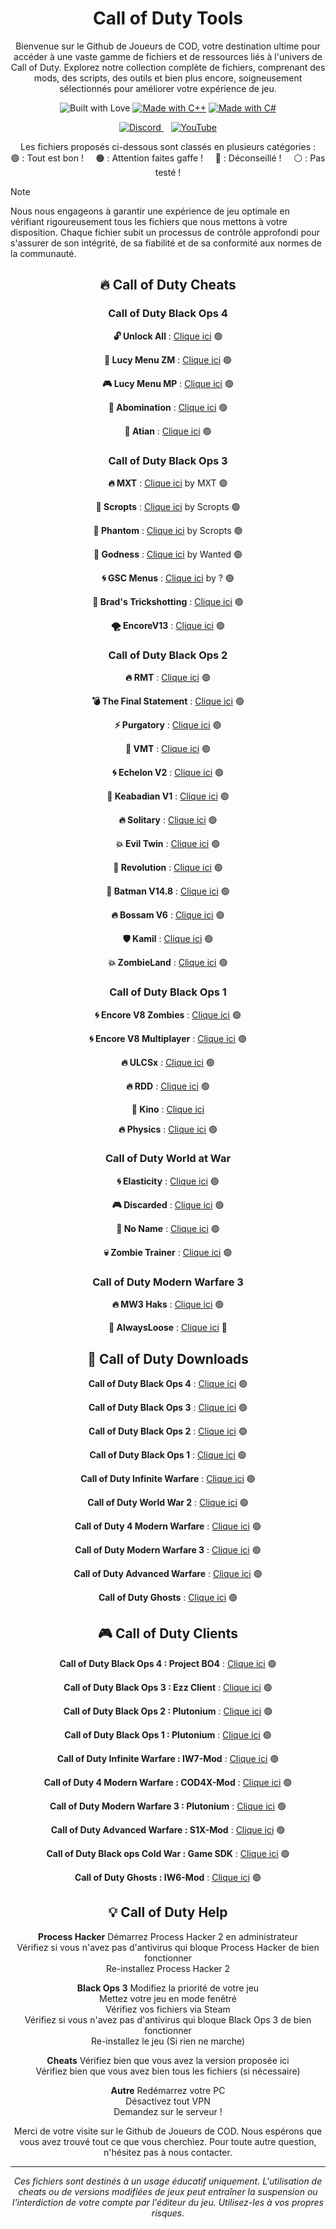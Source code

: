 <h1 align="center">Call of Duty Tools</h1>

<p align="center">Bienvenue sur le Github de Joueurs de COD, votre destination ultime pour accéder à une vaste gamme de fichiers et de ressources liés à l'univers de Call of Duty. Explorez notre collection complète de fichiers, comprenant des mods, des scripts, des outils et bien plus encore, soigneusement sélectionnés pour améliorer votre expérience de jeu. </p>

<p align='center'>
  <img src="https://forthebadge.com/images/badges/built-with-love.svg" alt="Built with Love">
  <a href="https://forthebadge.com"><img src="https://forthebadge.com/images/badges/made-with-c-plus-plus.svg" alt="Made with C++"></a>
  <a href="https://forthebadge.com"><img src="https://forthebadge.com/images/badges/made-with-c-sharp.svg" alt="Made with C#"></a>
</p>

<p align='center'>
  <a href="https://discord.gg/cod-fr">
    <img src="https://img.shields.io/badge/Discord-5865F2?style=for-the-badge&logo=discord&logoColor=white" alt="Discord">
  </a>&nbsp;&nbsp;
  <a href="https://www.youtube.com/@OmegaSurCOD">
    <img src="https://img.shields.io/badge/YouTube-FF0000?style=for-the-badge&logo=youtube&logoColor=white" alt="YouTube">
  </a>
</p>

<p align="center">
Les fichiers proposés ci-dessous sont classés en plusieurs catégories : <br>
🟢 : Tout est bon ! &nbsp;&nbsp;&nbsp; 🟠 : Attention faites gaffe ! &nbsp;&nbsp;&nbsp; 🔴 : Déconseillé ! &nbsp;&nbsp;&nbsp; ⚪ : Pas testé !
</p>

> [!NOTE] 
> Nous nous engageons à garantir une expérience de jeu optimale en vérifiant rigoureusement tous les fichiers que nous mettons à votre disposition. Chaque fichier subit un processus de contrôle approfondi pour s'assurer de son intégrité, de sa fiabilité et de sa conformité aux normes de la communauté.

<div align="center">

## 🔥 **Call of Duty Cheats**

### **Call of Duty Black Ops 4**

**🔓 Unlock All** : [Clique ici](https://mega.nz/file/UasjBQJZ#3MT20fpnCZh3D73zBIh6yIX2yNT6Bh3SydtkG62DZMY) 🟢

**👾 Lucy Menu ZM** : [Clique ici](https://github.com/TheUnknownCod3r/BO4-Lucy-Menu) 🟢

**🎮 Lucy Menu MP** : [Clique ici](https://github.com/TheUnknownCod3r/BO4-Lucy-MP-Base) 🟢

**👹 Abomination** : [Clique ici](https://github.com/SirCryptic/Abomination-Unofficial) 🟢

**🌟 Atian** : [Clique ici](https://github.com/ate47/t8-atian-menu) 🟢

### **Call of Duty Black Ops 3**

**🔥 MXT** : [Clique ici](https://www.mediafire.com/file/zq2w719xpfjpk05/MXT+1.1.2.zip/file) by MXT 🟢

**🎯 Scropts** : [Clique ici](https://mega.nz/file/oaUmDRLb#lLC9fxgjiFBL09wjCOBr7B13OaoKrwLXXo3GzEr5UuU) by Scropts 🟢

**👻 Phantom** : [Clique ici](https://mega.nz/file/tWVkhRia#JehoVcYGJkFXhKOSiu0pSQTLBUaB3wIHuWPIwbzhP7I) by Scropts 🟢

**💪 Godness** : [Clique ici](https://pastebin.com/iUVPmvRx) by Wanted 🟢

**🌀 GSC Menus** : [Clique ici](https://www.mediafire.com/file/cgy6n21tlyy7bfm/GSC+injector.zip/file) by ? 🟢

**🎯 Brad's Trickshotting** : [Clique ici](https://steamcommunity.com/sharedfiles/filedetails/?id=2079910029&searchtext=Mod+Menu) 🟢

**🌪️ EncoreV13** : [Clique ici](https://steamcommunity.com/sharedfiles/filedetails/?id=794367203&searchtext=Mod+Menu) 🟢

### **Call of Duty Black Ops 2**

**🔥 RMT** : [Clique ici](https://www.mediafire.com/file/ow37neconkyelr1/rmt_zombies_menu_v2.6_mod_menu-compiled.gsc/file) 🟢

**💣 The Final Statement** : [Clique ici](https://www.mediafire.com/file/077hcbargt7pcq0/The_Final_Statement_0.5.rar/file) 🟢

**⚡ Purgatory** : [Clique ici](https://www.mediafire.com/file/dkmclt7y8fwm9k7/the_purgatory_mod_menu-compiled.gsc/file) 🟢

**🔫 VMT** : [Clique ici](https://www.mediafire.com/file/46f0gswvus88jpu/vmt_mod_menu-compiled.gsc/file) 🟢

**🌀 Echelon V2** : [Clique ici](https://www.mediafire.com/file/54t2l2h70f91emb/echelon_v2_mod_menu-compiled.gsc/file) 🟢

**🌈 Keabadian V1** : [Clique ici](https://www.mediafire.com/file/tuk22bp83ozkevw/Keabadian_v2.0.zip/file) 🟢

**🔥 Solitary** : [Clique ici](https://www.mediafire.com/file/idvp40jtwyme4wq/solitary_mod_menu-compiled.gsc/file) 🟢

**💥 Evil Twin** : [Clique ici](https://www.mediafire.com/folder/powrexwrzut47/Evil+Twin+(V1)) 🟢

**👑 Revolution** : [Clique ici](https://www.mediafire.com/file/tvi6d23i0d6qc4n/Revolution_by_FBModderFresh.gscr/file) 🟢

**🦇 Batman V14.8** : [Clique ici](https://www.mediafire.com/file/1prbd797z7p7d2k/BatMan+V14.8.rar) 🟢

**🔥 Bossam V6** : [Clique ici](https://mega.nz/file/IkUkhK6L#4mFGX4J-cplFaGVuP2awBkyIapdy2vrrYApDrywXJPg) 🟢

**🛡️ Kamil** : [Clique ici](https://www.mediafire.com/file/0u25ej82jlzh79c/MhayzzKV8.gscr/file) 🟢

**💥 ZombieLand** : [Clique ici](https://www.mediafire.com/file/b1d64efos696sgl/Zombieland+By+GhostPants.zip) 🟢

### **Call of Duty Black Ops 1**

**🌀 Encore V8 Zombies** : [Clique ici](https://www.mediafire.com/file/z2l7dtufsyg2ejv/EncoreV8+Zombies.rar/file) 🟢

**🌀 Encore V8 Multiplayer** : [Clique ici](https://www.mediafire.com/file/ufaqzg46s3b6zji/EncoreV8+Multiplayer.rar/file) 🟢

**🔥 ULCSx** : [Clique ici](https://cdn.discordapp.com/attachments/1225115364866658516/1225378700975931432/mp_iMCSxs_Mod_Menu.rar?ex=6620e9d8&is=660e74d8&hm=f7158ef6a2086db3413de6210843336968654954e3d9145e0c326527fbcd147e&) 🟢

**🔥 RDD** : [Clique ici](https://github.com/roachnacs/redemption-bo1-gsc) 🟢

**👑 Kino** : [Clique ici](https://cdn.discordapp.com/attachments/1225115364866658516/1226089789166719006/Release_KinoV1.2.zip?ex=66238019&is=66110b19&hm=ef4cb9a88fcde4d64e2c6d7ab1db945d7d97453806/Relase_KinoV1.2.zip?ex=66238019&is=66110b19&hm=ef4cb9a88fcde4d64e2c6d7ab1db945d7d97453847a24af3d21a99accbde99cb&)

**🔥 Physics** : [Clique ici](https://mega.nz/file/vdsAnQgA#LcQE-KsRFHbCYZQWwXzthG8N3cZNijYyYZRdLDQKLPo) 🟢

### **Call of Duty World at War**

**🌀 Elasticity** : [Clique ici](https://www.mediafire.com/file/h0jrwmsiqt79jzs/Elasticity.zip/file) 🟢

**🎮 Discarded** : [Clique ici](https://www.mediafire.com/file/9nd4586xx0fhehv/Discarded%20V3%20-%20T4%20Mod%20Menu.7z/file) 🟢

**🚫 No Name** : [Clique ici](https://mega.nz/file/cfEEHIKI#dAy9mMWGiMCryE77vy4K075s01Tb0EFKjBxk_m7u2c4) 🟢

**💀 Zombie Trainer** : [Clique ici](https://mega.nz/file/kDFxVL4J#gtJIAZrg8DYPMJ8RY0c4ih78H4nb-154-ch1Go6ozSo) 🟢

### **Call of Duty Modern Warfare 3**

**🔥 MW3 Haks** : [Clique ici](https://mega.nz/file/5X12zIIK#bcUsqJnKaAheigHCo_k7ezWeGZehZ8kfDBy7l1I5R6o) 🟢

**🚫 AlwaysLoose** : [Clique ici](https://www.mediafire.com/file/4x8cc50oclusurb/Mw3_alwayslose.cc.rar/file) 🔴

## 🚀 **Call of Duty Downloads**

**Call of Duty Black Ops 4** : [Clique ici](https://mega.nz/file/VbcnTYha#5jmDU9uuMQOpz-P2_RsdL7c7FtbXIhfXPiubCWLzheM) 🟢

**Call of Duty Black Ops 3** : [Clique ici](https://mega.nz/file/dDl0xZIJ#Kcz4qQbukS5ua_SwFxug9Z5z3FfDEHCWGu2XJN_8frE) 🟢

**Call of Duty Black Ops 2** : [Clique ici](https://mega.nz/file/0GlxgBIR#RJoaHDXQIZDQ1F-crJvSkozAcYVhqeCzeVgGwSOoc_s) 🟢

**Call of Duty Black Ops 1** : [Clique ici](https://mega.nz/file/UOF0ibKT#Z4SMTDrUJKjvnovsPEZ_W9rggrLRlJrwF7KCpiCw218) 🟢

**Call of Duty Infinite Warfare** : [Clique ici](https://mega.nz/file/4PdiELjS#Cj9yGrkOPXDWnWRjeE1A66pl9u_UGIxOmWsQycjYvUo) 🟢

**Call of Duty World War 2** : [Clique ici](https://steamunlocked.net/b67926-call-of-duty-ww2-free-download/) 🟢

**Call of Duty 4 Modern Warfare** : [Clique ici](https://www.mediafire.com/file/498gner89hj16mc/COD4.zip/file) 🟢

**Call of Duty Modern Warfare 3** : [Clique ici](https://steamunlocked.net/25-call-of-duty-modern-warfare-3-free-download-2/) 🟢

**Call of Duty Advanced Warfare** : [Clique ici](https://cdn.discordapp.com/attachments/1233808548513972255/1233809762622115910/s1x_full_game.torrent?ex=662e7262&is=662d20e2&hm=907a1b20b74af3361e83be49bc3a54a39e318a7c9c27e9fc969d40235659a6b1&) 🟢

**Call of Duty Ghosts** : [Clique ici](https://cdn.discordapp.com/attachments/1233808548513972255/1233810146120175669/iw6x_full_game.torrent?ex=662e72bd&is=662d213d&hm=7151d03aa5eff273298eb7a5a6f6f30c1c49ec844b5a8636f2550e4677fd6c21&) 🟢

## 🎮 **Call of Duty Clients**

**Call of Duty Black Ops 4 : Project BO4** : [Clique ici](https://github.com/project-bo4/shield-development) 🟢

**Call of Duty Black Ops 3 : Ezz Client** : [Clique ici](https://github.com/Ezz-lol/boiii-free) 🟢

**Call of Duty Black Ops 2 : Plutonium** : [Clique ici](https://plutonium.pw) 🟢

**Call of Duty Black Ops 1 : Plutonium** : [Clique ici](https://plutonium.pw) 🟢

**Call of Duty Infinite Warfare : IW7-Mod** : [Clique ici](https://github.com/auroramod/iw7-mod) 🟢

**Call of Duty 4 Modern Warfare : COD4X-Mod** : [Clique ici](https://cod4x.ovh/t/releases/24) 🟢

**Call of Duty Modern Warfare 3 : Plutonium** : [Clique ici](https://plutonium.pw) 🟢

**Call of Duty Advanced Warfare : S1X-Mod** : [Clique ici](https://mega.nz/file/sflhEByC#uvY4sFzEEFx2MBSUDJTMZWl3Vifdr-H-v6BgqphjTBQ) 🟢

**Call of Duty Black ops Cold War : Game SDK** : [Clique ici](https://mega.nz/file/UDFm1b7Y#rYrTejV-Im2e55WFkV9dQActOzRZ4v8hqSwhcWAaJL8) 🟢

**Call of Duty Ghosts : IW6-Mod** : [Clique ici](https://mega.nz/file/UDFm1b7Y#rYrTejV-Im2e55WFkV9dQActOzRZ4v8hqSwhcWAaJL8) 🟢

## 💡 **Call of Duty Help**

**Process Hacker**
Démarrez Process Hacker 2 en administrateur <br>
Vérifiez si vous n'avez pas d'antivirus qui bloque Process Hacker de bien fonctionner <br>
Re-installez Process Hacker 2 

**Black Ops 3**
Modifiez la priorité de votre jeu <br>
Mettez votre jeu en mode fenêtré <br>
Vérifiez vos fichiers via Steam <br>
Vérifiez si vous n'avez pas d'antivirus qui bloque Black Ops 3 de bien fonctionner <br>
Re-installez le jeu (Si rien ne marche)

**Cheats**
Vérifiez bien que vous avez la version proposée ici <br>
Vérifiez bien que vous avez bien tous les fichiers (si nécessaire)

**Autre**
Redémarrez votre PC <br>
Désactivez tout VPN <br>
Demandez sur le serveur !

Merci de votre visite sur le Github de Joueurs de COD. Nous espérons que vous avez trouvé tout ce que vous cherchiez. Pour toute autre question, n'hésitez pas à nous contacter.

---

*Ces fichiers sont destinés à un usage éducatif uniquement. L'utilisation de cheats ou de versions modifiées de jeux peut entraîner la suspension ou l'interdiction de votre compte par l'éditeur du jeu. Utilisez-les à vos propres risques.*

</div>
